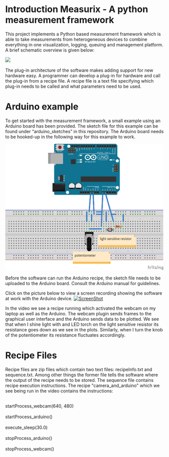 # Introduction Measurix - A python measurement framework

This project implements a Python based measurement framework which is able to take measurements from heterogeneous devices to combine everything in one visualization, logging, queuing and management platform. A brief schematic overview is given below:

<img src="https://github.com/sohailc/measurix/blob/master/overview.png" height="400" /> 

The plug-in architecture of the software makes adding support for new hardware easy. A programmer can develop a plug-in for hardware and call the plug-in from a recipe file. A recipe file is a text file specifying which plug-in needs to be called and what parameters need to be used.

# Arduino example

To get started with the measurement framework, a small example using an Arduino board has been provided. The sketch file for this example can be found under “arduino_sketches” in this repository.  The Arduino board needs to be hooked-up in the following way for this example to work. 

<img src="https://github.com/sohailc/biotix/blob/master/docs/biotix_example_bb.png" height="400" />

Before the software can run the Arduino recipe, the sketch file needs to be uploaded to the Arduino board. Consult the Arduino manual for guidelines. 

Click on the picture below to view a screen recording showing the software at work with the Arduino device. 
[![ScreenShot](http://sohailchatoor.com/wp-content/uploads/2016/07/vlcsnap-2016-07-17-20h06m09s175.png)](http://sohailchatoor.com/wp-content/uploads/2016/03/recording-020416.mp4?_=1)

In the video we see a recipe running which activated the webcam on my laptop as well as the Arduino. The webcam plugin sends frames to the graphical user interface and the Arduino sends data to be plotted. We see that when I shine light with and LED torch on the light sensitive resistor its resistance goes down as we see in the plots. Similarly, when I turn the knob of the potentiometer its resistance fluctuates accordingly. 

# Recipe Files

Recipe files are zip files which contain two text files: recipeInfo.txt and sequence.txt. Among other things the former file tells the software where the output of the recipe needs to be stored. The sequence file contains recipe execution instructions. The recipe "camera_and_arduino" which we see being run in the video contains the instructions: 

<br>startProcess_webcam(640, 480)</br>
<br>startProcess_arduino()</br>
<br>execute_sleep(30.0)</br>
<br>stopProcess_arduino()</br>
<br>stopProcess_webcam()</br>
